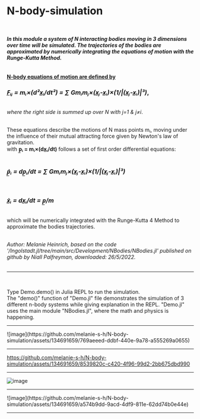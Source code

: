 # N-body-simulation
<br>

***In this module a system of N interacting bodies moving in 3 dimensions over time will be simulated. The trajectories of the bodies are approximated by numerically integrating the equations of motion with the Runge-Kutta Method.***
<br>					
<br>
<ins>
**N-body equations of motion are defined by**
</ins>
<br>
###           *F̲ᵢⱼ = mᵢ×(d²x̲ᵢ/dt²) = ∑ Gmᵢmⱼ×(x̲ⱼ-x̲ᵢ)×(1/|(x̲ⱼ-x̲ᵢ)|³)*,			
<br>*where the right side is summed up over N with j=1 & j≠i*.	

<br>These equations describe the motions of N mass points mᵢ, 
moving under the influence of their mutual attracting force given by Newton's law of gravitation.	
with **p̲ᵢ = mᵢ×(dx̲ᵢ/dt)** follows a set of first order differential equations:				
<br>

###           *ṗ̲ᵢ = dp̲ᵢ/dt = ∑ Gmᵢmⱼ×(x̲ⱼ-x̲ᵢ)×(1/|(x̲ⱼ-x̲ᵢ)|³)*
<br>

###          *ẋ̲ᵢ = dx̲ᵢ/dt = p̲/m*
<br>
which will be numerically integrated with the Runge-Kutta 4 Method to approximate the bodies trajectories.
<br>
<br>

*Author: Melanie Heinrich, based on the code '/Ingolstadt.jl/tree/main/src/Development/NBodies/NBodies.jl' 
published on github by Niall Palfreyman, downloaded: 26/5/2022.* 
<br>
<br>
<hr>

<br>

Type Demo.demo() in Julia REPL to run the simulation.<br>
The "demo()" function of "Demo.jl" file demonstrates the simulation of 3 different n-body systems while giving explanation in the REPL.
"Demo.jl" uses the main module "NBodies.jl", where the math and physics is happening.
<br>
<hr>
![image](https://github.com/melanie-s-h/N-body-simulation/assets/134691659/769aeeed-ddbf-440e-9a78-a555269a0655)

<hr>


https://github.com/melanie-s-h/N-body-simulation/assets/134691659/8539820c-c420-4f96-99d2-2bb675dbd990
<hr>

![image](https://github.com/melanie-s-h/N-body-simulation/assets/134691659/f5628e38-9b3c-4195-8be8-e6a73e0f8c82)

<hr>
![image](https://github.com/melanie-s-h/N-body-simulation/assets/134691659/a574b9dd-9acd-4df9-811e-62dd74b0e44e)

<hr>

